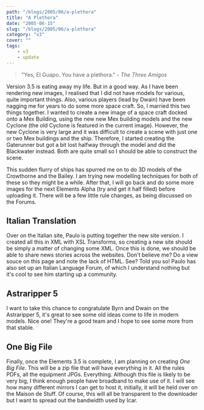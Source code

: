 ```yaml
---
path: "/blogs/2005/06/a-plethora"
title: "A Plethora"
date: "2005-06-15"
slug: "/blogs/2005/06/a-plethora"
category: "v3"
cover: ""
tags:
    - v3
    - update
---
```

> "Yes, El Guapo. You have a plethora." - _The Three Amigos_

Version 3.5 is eating away my life. But in a good way. As I have been rendering new images, I realised that I did not have models for various, quite important things. Also, various players (lead by Dwain) have been nagging me for years to do some more space craft. So, I married this two things together. I wanted to create a new image of a space craft docked onto a Mex Building, using the new new Mex building models and the new Cyclone (the old Cyclone is featured in the current image). However, the new Cyclone is very large and it was difficult to create a scene with just one or two Mex buildings and the ship. Therefore, I started creating the Gaterunner but got a bit lost halfway through the model and did the Blackwater instead. Both are quite small so I should be able to construct the scene.

This sudden flurry of ships has spurred me on to do 3D models of the Crowthorne and the Bailey. I am trying new modelling techniques for both of these so they might be a while. After that, I will go back and do some more images for the next Elements Alpha (try and get it half filled) before uploading it. There will be a few little rule changes, as being discussed on the Forums.

## Italian Translation

Over on the Italian site, Paulo is putting together the new site version. I created all this in XML with XSL Transforms, so creating a new site should be simply a matter of changing some XML. Once this is done, we should be able to share news stories across the websites. Don't believe me? Do a view souce on this page and note the lack of HTML. See? Told you so! Paulo has also set up an Italian Language Forum, of which I understand nothing but it's cool to see him starting up a community.
 
## Astraripper 5

I want to take this chance to congratulate Byrn and Dwain on the Astraripper 5, it's great to see some old ideas come to life in modern models. Nice one! They're a good team and I hope to see some more from that stable.

## One Big File

Finally, once the Elements 3.5 is complete, I am planning on creating *One Big File*. This will be a zip file that will have everything in it. All the rules PDFs, all the equipment JPGs. Everything. Although this file is likely to be very big, I think enough people have broadband to make use of it. I will see how many different mirrors I can get to host it, initially, it will be held over on the Maison de Stuff. Of course, this will all be transparent to the downloader but I want to spread out the bandwidth used by Icar.